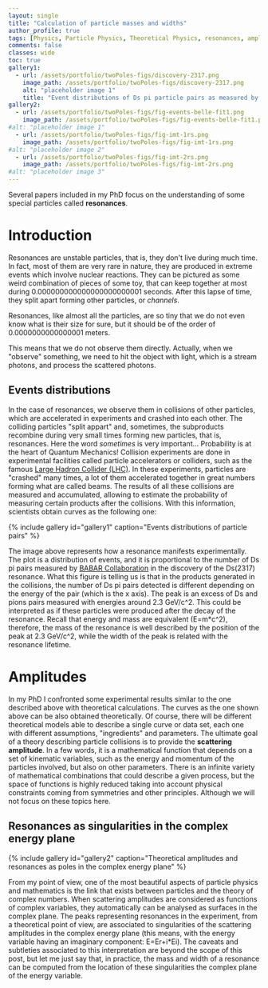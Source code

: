 ```yaml
---
layout: single
title: "Calculation of particle masses and widths"
author_profile: true
tags: [Physics, Particle Physics, Theoretical Physics, resonances, amplitudes]
comments: false
classes: wide
toc: true
gallery1:
  - url: /assets/portfolio/twoPoles-figs/discovery-2317.png
    image_path: /assets/portfolio/twoPoles-figs/discovery-2317.png
    alt: "placeholder image 1"
    title: "Event distributions of Ds pi particle pairs as measured by BaBar Collaboraion."
gallery2:
  - url: /assets/portfolio/twoPoles-figs/fig-events-belle-fit1.png
    image_path: /assets/portfolio/twoPoles-figs/fig-events-belle-fit1.png
#alt: "placeholder image 1"
  - url: /assets/portfolio/twoPoles-figs/fig-imt-1rs.png
    image_path: /assets/portfolio/twoPoles-figs/fig-imt-1rs.png
#alt: "placeholder image 2"
  - url: /assets/portfolio/twoPoles-figs/fig-imt-2rs.png
    image_path: /assets/portfolio/twoPoles-figs/fig-imt-2rs.png
#alt: "placeholder image 3"
---
```


Several papers included in my PhD focus on the understanding of some special particles called **resonances**.

# Introduction
Resonances are unstable particles, that is, they don't live during much time.
In fact, most of them are very rare in nature, they are produced in extreme events which involve nuclear reactions.
They can be pictured as some weird combination of pieces of some toy, that can keep together at most during 
0.000000000000000000000001 seconds.
After this lapse of time, they split apart forming other particles, or _channels_.

Resonances, like almost all the particles, are so tiny that we do not even know what is their size for sure, but it should be of the order of
0.0000000000000001 meters.

This means that we do not observe them directly. Actually, when we "observe" something, we need to hit the object with light, which is a stream photons, and process the scattered photons. 

## Events distributions

In the case of resonances, we observe them in collisions of other particles, which are accelerated in experiments and crashed into each other. 
The colliding particles "split appart" and, sometimes, the subproducts recombine during very small times forming new particles, that is, resonances.
Here the word _sometimes_ is very important... Probability is at the heart of Quantum Mechanics! 
Collision experiments are done in experimental facilities called particle accelerators or colliders, such as the famous [Large Hadron Collider (LHC)](https://home.cern/science/accelerators/large-hadron-collider). 
In these experiments, particles are "crashed" many times, a lot of them accelerated together in great numbers forming what are called beams.
The results of all these collisions are measured and accumulated, allowing to estimate the probability of measuring certain products after the collisions. 
With this information, scientists obtain curves as the following one:

{% include gallery id="gallery1" caption="Events distributions of particle pairs" %}

The image above represents how a resonance manifests experimentally.
The plot is a  distribution of events, and it is proportional to the number of Ds pi pairs measured by [BABAR Collaboration](https://journals.aps.org/prl/abstract/10.1103/PhysRevLett.90.242001) in the discovery of the Ds(2317) resonance.
What this figure is telling us is that in the products generated in the collisions, the number of Ds pi pairs detected is different depending on the energy of the pair (which is the x axis).
The peak is an excess of Ds and pions pairs measured with energies around 2.3 GeV/c^2.
This could be interpreted as if these particles were produced after the decay of the resonance.
Recall that energy and mass are equivalent (E=m\*c^2), therefore, the mass of the resonance is well described by the position of the peak at 2.3 GeV/c^2, while the width of the peak is related with the resonance lifetime.

# Amplitudes

In my PhD I confronted some experimental results similar to the one described above with theoretical calculations. 
The curves as the one shown above can be also obtained theoretically.
Of course, there will be different theoretical models able to describe a single curve or data set, each one with different assumptions, "ingredients" and parameters.
The ultimate goal of a theory describing particle collisions is to provide the **scattering amplitude**.
In a few words, it is a mathematical function that depends on a set of kinematic variables, such as the energy and momentum of the particles involved, but also on other parameters.
There is an infinite variety of mathematical combinations that could describe a given process, but the space of functions is highly reduced taking into account physical constraints coming from symmetries and other principles. Although we will not focus on these topics here.

## Resonances as singularities in the complex energy plane

{% include gallery id="gallery2" caption="Theoretical amplitudes and resonances as poles in the complex energy plane" %}

From my point of view, one of the most beautiful aspects of particle physics and mathematics is the link that exists between particles and the theory of complex numbers.
When scattering amplitudes are considered as functions of complex variables, they automatically can be analysed as surfaces in the complex plane.
The peaks representing resonances in the experiment, from a theoretical point of view, are associated to singularities of the scattering amplitudes in the complex energy plane (this means, with the energy variable having an imaginary component: E=Er+i\*Ei).
The caveats and subtleties associated to this interpretation are beyond the scope of this post, but let me just say that, in practice, the mass and width of a resonance can be computed from the location of these singularities the complex plane of the energy variable.
